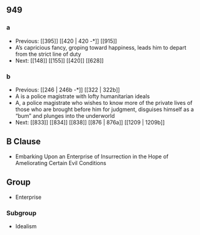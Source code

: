 ## 949
### a
- Previous: [[395]] [[420 | 420 -*]] [[915]] 
- A’s capricious fancy, groping toward happiness, leads him to depart from the strict line of duty
- Next: [[148]] [[155]] [[420]] [[628]] 

### b
- Previous: [[246 | 246b -*]] [[322 | 322b]] 
- A is a police magistrate with lofty humanitarian ideals
- A, a police magistrate who wishes to know more of the private lives of those who are brought before him for judgment, disguises himself as a “bum” and plunges into the underworld
- Next: [[833]] [[834]] [[838]] [[876 | 876a]] [[1209 | 1209b]] 

## B Clause
- Embarking Upon an Enterprise of Insurrection in the Hope of Ameliorating Certain Evil Conditions

## Group
- Enterprise

### Subgroup
- Idealism

